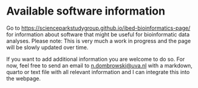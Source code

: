 # Available software information

Go to https://scienceparkstudygroup.github.io/ibed-bioinformatics-page/ for information about  software that might be useful for bioinformatic data analyses. Please note: This is very much a work in progress and the page will be slowly updated over time.

If you want to add additional information you are welcome to do so. For now, feel free to send an email to <n.dombrowski@uva.nl> with a markdown, quarto or text file with all relevant information and I can integrate this into the webpage. 
